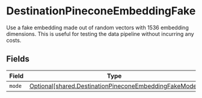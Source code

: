 # DestinationPineconeEmbeddingFake

Use a fake embedding made out of random vectors with 1536 embedding dimensions. This is useful for testing the data pipeline without incurring any costs.


## Fields

| Field                                                                                                                    | Type                                                                                                                     | Required                                                                                                                 | Description                                                                                                              |
| ------------------------------------------------------------------------------------------------------------------------ | ------------------------------------------------------------------------------------------------------------------------ | ------------------------------------------------------------------------------------------------------------------------ | ------------------------------------------------------------------------------------------------------------------------ |
| `mode`                                                                                                                   | [Optional[shared.DestinationPineconeEmbeddingFakeMode]](undefined/models/shared/destinationpineconeembeddingfakemode.md) | :heavy_minus_sign:                                                                                                       | N/A                                                                                                                      |